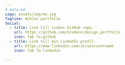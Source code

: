 ```yaml
---
#_meta.md
Logo: assets/img/me.jpg
Tagline: Niklas portfolio
Social:
  - title: Link till sidans GitHub repo.
    url: https://github.com/brodenn/design_portfolio
    icon: fab fa-github
  - title: Link till min LinkedIn profil.
    url: https://www.linkedin.com/in/yourusername
    icon: fab fa-linkedin

---
```

